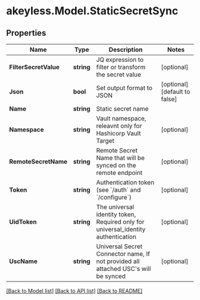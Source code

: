 # akeyless.Model.StaticSecretSync

## Properties

Name | Type | Description | Notes
------------ | ------------- | ------------- | -------------
**FilterSecretValue** | **string** | JQ expression to filter or transform the secret value | [optional] 
**Json** | **bool** | Set output format to JSON | [optional] [default to false]
**Name** | **string** | Static secret name | 
**Namespace** | **string** | Vault namespace, releavnt only for Hashicorp Vault Target | [optional] 
**RemoteSecretName** | **string** | Remote Secret Name that will be synced on the remote endpoint | [optional] 
**Token** | **string** | Authentication token (see &#x60;/auth&#x60; and &#x60;/configure&#x60;) | [optional] 
**UidToken** | **string** | The universal identity token, Required only for universal_identity authentication | [optional] 
**UscName** | **string** | Universal Secret Connector name, If not provided all attached USC&#39;s will be synced | [optional] 

[[Back to Model list]](../README.md#documentation-for-models) [[Back to API list]](../README.md#documentation-for-api-endpoints) [[Back to README]](../README.md)

